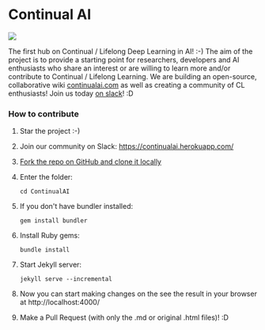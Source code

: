 # Continual AI
<img src="https://continualai.herokuapp.com/badge.svg">

The first hub on Continual / Lifelong Deep Learning in AI! :-)
The aim of the project is to provide a starting point for researchers, developers and AI enthusiasts who share an interest or are willing to learn more and/or contribute to Continual / Lifelong Learning.
We are building an open-source, collaborative wiki [continualai.com](http://continualai.com) as well as creating a community of CL enthusiasts! Join us today [on slack](https://continualai.herokuapp.com)! :D

### How to contribute

1. Star the project :-)

2. Join our community on Slack: https://continualai.herokuapp.com/

3. [Fork the repo on GitHub and clone it locally](https://help.github.com/articles/fork-a-repo/)

4. Enter the folder: 

	`cd ContinualAI`

5. If you don't have bundler installed:

	`gem install bundler`

6. Install Ruby gems:
	
	`bundle install`

7. Start Jekyll server:

	`jekyll serve --incremental`

8. Now you can start making changes on the see the result in your browser at  http://localhost:4000/

9. Make a Pull Request (with only the .md or original .html files)! :D
